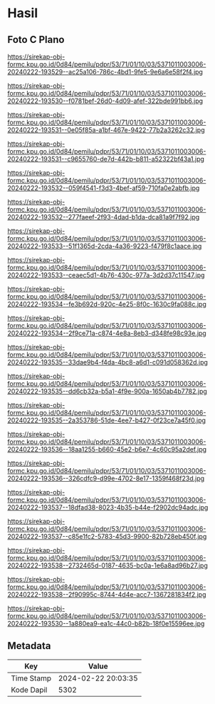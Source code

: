 # Hasil

## Foto C Plano

https://sirekap-obj-formc.kpu.go.id/0d84/pemilu/pdpr/53/71/01/10/03/5371011003006-20240222-193529--ac25a106-786c-4bd1-9fe5-9e6a6e58f2f4.jpg

https://sirekap-obj-formc.kpu.go.id/0d84/pemilu/pdpr/53/71/01/10/03/5371011003006-20240222-193530--f0781bef-26d0-4d09-afef-322bde991bb6.jpg

https://sirekap-obj-formc.kpu.go.id/0d84/pemilu/pdpr/53/71/01/10/03/5371011003006-20240222-193531--0e05f85a-a1bf-467e-9422-77b2a3262c32.jpg

https://sirekap-obj-formc.kpu.go.id/0d84/pemilu/pdpr/53/71/01/10/03/5371011003006-20240222-193531--c9655760-de7d-442b-b811-a52322bf43a1.jpg

https://sirekap-obj-formc.kpu.go.id/0d84/pemilu/pdpr/53/71/01/10/03/5371011003006-20240222-193532--059f4541-f3d3-4bef-af59-710fa0e2abfb.jpg

https://sirekap-obj-formc.kpu.go.id/0d84/pemilu/pdpr/53/71/01/10/03/5371011003006-20240222-193532--277faeef-2f93-4dad-b1da-dca81a9f7f92.jpg

https://sirekap-obj-formc.kpu.go.id/0d84/pemilu/pdpr/53/71/01/10/03/5371011003006-20240222-193533--51f1365d-2cda-4a36-9223-f479f8c1aace.jpg

https://sirekap-obj-formc.kpu.go.id/0d84/pemilu/pdpr/53/71/01/10/03/5371011003006-20240222-193533--ceaec5d1-4b76-430c-977a-3d2d37c11547.jpg

https://sirekap-obj-formc.kpu.go.id/0d84/pemilu/pdpr/53/71/01/10/03/5371011003006-20240222-193534--fe3b692d-920c-4e25-8f0c-1630c9fa088c.jpg

https://sirekap-obj-formc.kpu.go.id/0d84/pemilu/pdpr/53/71/01/10/03/5371011003006-20240222-193534--2f9ce71a-c874-4e8a-8eb3-d348fe98c93e.jpg

https://sirekap-obj-formc.kpu.go.id/0d84/pemilu/pdpr/53/71/01/10/03/5371011003006-20240222-193535--33dae9b4-f4da-4bc8-a6d1-c091d058362d.jpg

https://sirekap-obj-formc.kpu.go.id/0d84/pemilu/pdpr/53/71/01/10/03/5371011003006-20240222-193535--dd6cb32a-b5a1-4f9e-900a-1650ab4b7782.jpg

https://sirekap-obj-formc.kpu.go.id/0d84/pemilu/pdpr/53/71/01/10/03/5371011003006-20240222-193535--2a353786-51de-4ee7-b427-0f23ce7a45f0.jpg

https://sirekap-obj-formc.kpu.go.id/0d84/pemilu/pdpr/53/71/01/10/03/5371011003006-20240222-193536--18aa1255-b660-45e2-b6e7-4c60c95a2def.jpg

https://sirekap-obj-formc.kpu.go.id/0d84/pemilu/pdpr/53/71/01/10/03/5371011003006-20240222-193536--326cdfc9-d99e-4702-8e17-1359f468f23d.jpg

https://sirekap-obj-formc.kpu.go.id/0d84/pemilu/pdpr/53/71/01/10/03/5371011003006-20240222-193537--18dfad38-8023-4b35-b44e-f2902dc94adc.jpg

https://sirekap-obj-formc.kpu.go.id/0d84/pemilu/pdpr/53/71/01/10/03/5371011003006-20240222-193537--c85e1fc2-5783-45d3-9900-82b728eb450f.jpg

https://sirekap-obj-formc.kpu.go.id/0d84/pemilu/pdpr/53/71/01/10/03/5371011003006-20240222-193538--2732465d-0187-4635-bc0a-1e6a8ad96b27.jpg

https://sirekap-obj-formc.kpu.go.id/0d84/pemilu/pdpr/53/71/01/10/03/5371011003006-20240222-193538--2f90995c-8744-4d4e-acc7-1367281834f2.jpg

https://sirekap-obj-formc.kpu.go.id/0d84/pemilu/pdpr/53/71/01/10/03/5371011003006-20240222-193530--1a880ea9-ea1c-44c0-b82b-18f0e15596ee.jpg


## Metadata

| Key        | Value               |
| ---------- | ------------------- |
| Time Stamp | 2024-02-22 20:03:35 |
| Kode Dapil | 5302                |



